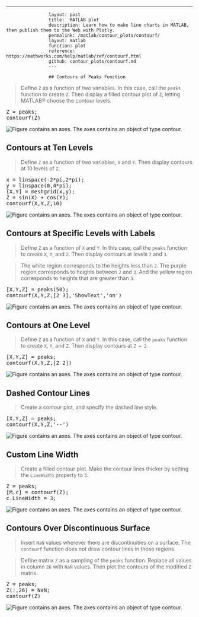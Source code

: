 ---
                    layout: post
                    title:  MATLAB plot
                    description: Learn how to make line charts in MATLAB, then publish them to the Web with Plotly.
                    permalink: /matlab/contour_plots/contourf/
                    layout: matlab
                    function: plot
                    reference: https://mathworks.com/help/matlab/ref/contourf.html
                    github: contour_plots/contourf.md
                    ---

                    ## Contours of Peaks Function 









> Define `Z` as a function of two variables. In this case, call the `peaks` function to create `Z`. Then display a filled contour plot of `Z`, letting MATLAB® choose the contour levels.

<pre class="mcode">Z = peaks;
contourf(Z)</pre>

![Figure contains an axes. The axes contains an object of type contour.](https://mathworks.com/help/examples/graphics/win64/ContourfPeaksExample_01.png)

## Contours at Ten Levels 









> Define `Z` as a function of two variables, `X` and `Y`. Then display contours at 10 levels of `Z`.

<pre class="mcode">x = linspace(-2*pi,2*pi);
y = linspace(0,4*pi);
[X,Y] = meshgrid(x,y);
Z = sin(X) + cos(Y);
contourf(X,Y,Z,10)</pre>

![Figure contains an axes. The axes contains an object of type contour.](https://mathworks.com/help/examples/graphics/win64/ContourfTenLevelsExample_01.png)

## Contours at Specific Levels with Labels 









> Define `Z` as a function of `X` and `Y`. In this case, call the `peaks` function to create `X`, `Y`, and `Z`. Then display contours at levels `2` and `3`. 

> The white region corresponds to the heights less than `2`. The purple region corresponds to heights between `2` and `3`. And the yellow region corresponds to heights that are greater than `3`.

<pre class="mcode">[X,Y,Z] = peaks(50);
contourf(X,Y,Z,[2 3],'ShowText','on')</pre>

![Figure contains an axes. The axes contains an object of type contour.](https://mathworks.com/help/examples/graphics/win64/Contourf2SpecificLevelsWithLabelsExample_01.png)

## Contours at One Level 









> Define `Z` as a function of `X` and `Y`. In this case, call the `peaks` function to create `X`, `Y`, and `Z`. Then display contours at `Z = 2`.

<pre class="mcode">[X,Y,Z] = peaks;
contourf(X,Y,Z,[2 2])</pre>

![Figure contains an axes. The axes contains an object of type contour.](https://mathworks.com/help/examples/graphics/win64/ContourfOneLevelExample_01.png)

## Dashed Contour Lines 









> Create a contour plot, and specify the dashed line style.

<pre class="mcode">[X,Y,Z] = peaks;
contourf(X,Y,Z,'--')</pre>

![Figure contains an axes. The axes contains an object of type contour.](https://mathworks.com/help/examples/graphics/win64/ContourfDashedLinesExample_01.png)

## Custom Line Width 









> Create a filled contour plot. Make the contour lines thicker by setting the `LineWidth` property to `3`.

<pre class="mcode">Z = peaks;
[M,c] = contourf(Z);
c.LineWidth = 3;</pre>

![Figure contains an axes. The axes contains an object of type contour.](https://mathworks.com/help/examples/graphics/win64/ContourfCustomLineWidthExample_01.png)

## Contours Over Discontinuous Surface 









> Insert `NaN` values wherever there are discontinuities on a surface. The `contourf` function does not draw contour lines in those regions.

> Define matrix `Z` as a sampling of the `peaks` function. Replace all values in column `26` with `NaN` values. Then plot the contours of the modified `Z` matrix.

<pre class="mcode">Z = peaks;
Z(:,26) = NaN;
contourf(Z)</pre>

![Figure contains an axes. The axes contains an object of type contour.](https://mathworks.com/help/examples/graphics/win64/ContourfDiscontinuousSurfaceExample_01.png)

